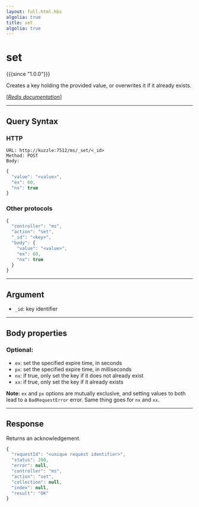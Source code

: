 ```yaml
---
layout: full.html.hbs
algolia: true
title: set
algolia: true
---
```


# set

{{{since "1.0.0"}}}

Creates a key holding the provided value, or overwrites it if it already exists.

[[_Redis documentation_]](https://redis.io/commands/set)

---

## Query Syntax

### HTTP

```http
URL: http://kuzzle:7512/ms/_set/<_id>
Method: POST  
Body:
```

```js
{
  "value": "<value>",
  "ex": 60,
  "nx": true
}
```

### Other protocols

```js
{
  "controller": "ms",
  "action": "set",
  "_id": "<key>",
  "body": {
    "value": "<value>",
    "ex": 60,
    "nx": true
  }
}
```


---

## Argument

* `_id`: key identifier

---

## Body properties

### Optional:

* `ex`: set the specified expire time, in seconds
* `px`: set the specified expire time, in milliseconds
* `nx`: if true, only set the key if it does not already exist
* `xx`: if true, only set the key if it already exists

**Note:** `ex` and `px` options are mutually exclusive, and setting values to both lead to a `BadRequestError` error. Same thing goes for `nx` and `xx`.

---

## Response

Returns an acknowledgement.

```javascript
{
  "requestId": "<unique request identifier>",
  "status": 200,
  "error": null,
  "controller": "ms",
  "action": "set",
  "collection": null,
  "index": null,
  "result": "OK"
}
```
